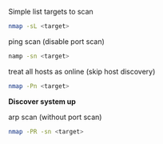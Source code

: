 Simple list targets to scan
```bash
nmap -sL <target> 
```

ping scan (disable port scan)
```bash
namp -sn <target>
```

treat all hosts as online (skip host discovery)
```bash
nmap -Pn <target>
```


**Discover system up**

arp scan (without port scan)
```bash
nmap -PR -sn <target>
```


